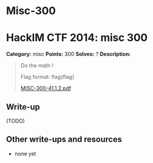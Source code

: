 # Misc-300
# HackIM CTF 2014: misc 300

**Category:** misc
**Points:** 300
**Solves:** ?
**Description:**

> Do the math ! 
>
> Flag format: flag{flag}
>
>	[MISC-300-41.1.2.pdf](MISC-300-41.1.2.pdf)

## Write-up

(TODO)

## Other write-ups and resources

* none yet
